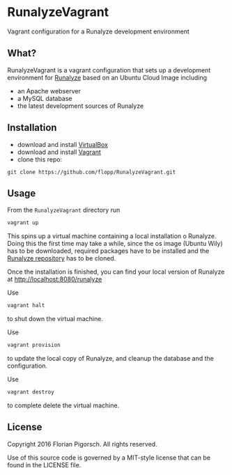 # RunalyzeVagrant
Vagrant configuration for a Runalyze development environment 


## What?
RunalyzeVagrant is a vagrant configuration that sets up a development environment for [Runalyze](http://www.runalyze.com/) based on an Ubuntu Cloud Image including
- an Apache webserver
- a MySQL database
- the latest development sources of Runalyze


## Installation
- download and install [VirtualBox](https://www.virtualbox.org/wiki/Downloads)
- download and install [Vagrant](https://www.vagrantup.com/downloads.html)
- clone this repo:
```base
git clone https://github.com/flopp/RunalyzeVagrant.git
```


## Usage
From the `RunalyzeVagrant` directory run
```bash
vagrant up
```
This spins up a virtual machine containing a local installation o Runalyze.
Doing this the first time may take a while, since the os image (Ubuntu Wily) has to be downloaded, required packages have to be installed and the [Runalyze repository](https://github.com/Runalyze/Runalyze) has to be cloned.

Once the installation is finished, you can find your local version of Runalyze at [http://localhost:8080/runalyze](http://localhost:8080/runalyze)

Use 
```bash
vagrant halt
```
to shut down the virtual machine.

Use 
```bash
vagrant provision
```
to update the local copy of Runalyze, and cleanup the database and the configuration.

Use 
```bash
vagrant destroy
```
to complete delete the virtual machine.


## License
Copyright 2016 Florian Pigorsch. All rights reserved.

Use of this source code is governed by a MIT-style license that can be found in the LICENSE file.



